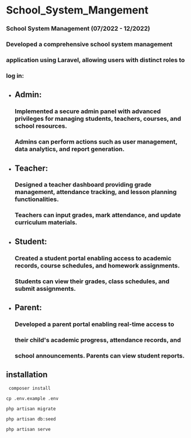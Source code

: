 # School_System_Mangement
### School System Management (07/2022 - 12/2022)
### Developed a comprehensive school system management
### application using Laravel, allowing users with distinct roles to
### log in:

- ## Admin:
  ### Implemented a secure admin panel with advanced  privileges for managing students, teachers, courses, and school resources.
  ###  Admins can perform actions such as user management, data analytics, and report generation.
  
- ## Teacher:
  ### Designed a teacher dashboard providing grade management, attendance tracking, and lesson planning functionalities.
  ### Teachers can input grades, mark attendance, and update curriculum materials.

- ## Student:
  ### Created a student portal enabling access to academic records, course schedules, and homework assignments.
  ### Students can view their grades, class schedules, and submit assignments.
  
- ## Parent: 
  ### Developed a parent portal enabling real-time access to
  ###  their child's academic progress, attendance records, and
  ###  school announcements. Parents can view student reports.

  
## installation
```
 composer install
```

```
cp .env.example .env
```

```
php artisan migrate
```

```
php artisan db:seed
```

```
php artisan serve
```
